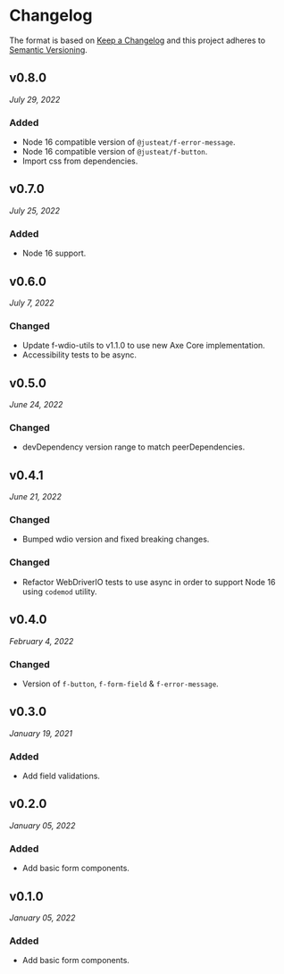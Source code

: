 # Changelog

The format is based on [Keep a Changelog](http://keepachangelog.com/en/1.0.0/)
and this project adheres to [Semantic Versioning](http://semver.org/spec/v2.0.0.html).

v0.8.0
------------------------------
*July 29, 2022*

### Added
- Node 16 compatible version of `@justeat/f-error-message`.
- Node 16 compatible version of `@justeat/f-button`.
- Import css from dependencies.


v0.7.0
 ------------------------------
 *July 25, 2022*

 ### Added
 - Node 16 support.


v0.6.0
------------------------------
*July 7, 2022*

### Changed
- Update f-wdio-utils to v1.1.0 to use new Axe Core implementation.
- Accessibility tests to be async.


v0.5.0
------------------------------
*June 24, 2022*

### Changed
- devDependency version range to match peerDependencies.


v0.4.1
-----------------------------
*June 21, 2022*

### Changed
- Bumped wdio version and fixed breaking changes.

### Changed
- Refactor WebDriverIO tests to use async in order to support Node 16 using `codemod` utility.


v0.4.0
------------------------------
*February 4, 2022*

### Changed
- Version of `f-button`, `f-form-field` & `f-error-message`.


v0.3.0
------------------------------
*January 19, 2021*

### Added
- Add field validations.


v0.2.0
------------------------------
*January 05, 2022*

### Added
- Add basic form components.


v0.1.0
------------------------------
*January 05, 2022*

### Added
- Add basic form components.
